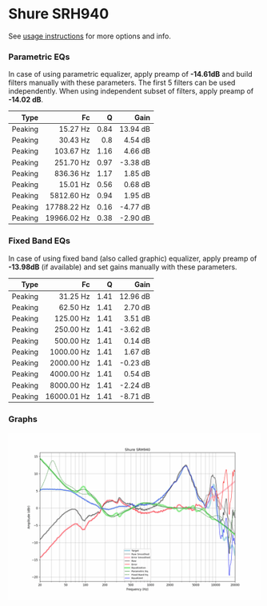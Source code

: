 # Shure SRH940
See [usage instructions](https://github.com/jaakkopasanen/AutoEq#usage) for more options and info.

### Parametric EQs
In case of using parametric equalizer, apply preamp of **-14.61dB** and build filters manually
with these parameters. The first 5 filters can be used independently.
When using independent subset of filters, apply preamp of **-14.02 dB**.

| Type    | Fc          |    Q | Gain     |
|--------:|------------:|-----:|---------:|
| Peaking | 15.27 Hz    | 0.84 | 13.94 dB |
| Peaking | 30.43 Hz    | 0.8  | 4.54 dB  |
| Peaking | 103.67 Hz   | 1.16 | 4.66 dB  |
| Peaking | 251.70 Hz   | 0.97 | -3.38 dB |
| Peaking | 836.36 Hz   | 1.17 | 1.85 dB  |
| Peaking | 15.01 Hz    | 0.56 | 0.68 dB  |
| Peaking | 5812.60 Hz  | 0.94 | 1.95 dB  |
| Peaking | 17788.22 Hz | 0.16 | -4.77 dB |
| Peaking | 19966.02 Hz | 0.38 | -2.90 dB |

### Fixed Band EQs
In case of using fixed band (also called graphic) equalizer, apply preamp of **-13.98dB**
(if available) and set gains manually with these parameters.

| Type    | Fc          |    Q | Gain     |
|--------:|------------:|-----:|---------:|
| Peaking | 31.25 Hz    | 1.41 | 12.96 dB |
| Peaking | 62.50 Hz    | 1.41 | 2.70 dB  |
| Peaking | 125.00 Hz   | 1.41 | 3.51 dB  |
| Peaking | 250.00 Hz   | 1.41 | -3.62 dB |
| Peaking | 500.00 Hz   | 1.41 | 0.14 dB  |
| Peaking | 1000.00 Hz  | 1.41 | 1.67 dB  |
| Peaking | 2000.00 Hz  | 1.41 | -0.23 dB |
| Peaking | 4000.00 Hz  | 1.41 | 0.54 dB  |
| Peaking | 8000.00 Hz  | 1.41 | -2.24 dB |
| Peaking | 16000.01 Hz | 1.41 | -8.71 dB |

### Graphs
![](./Shure%20SRH940.png)